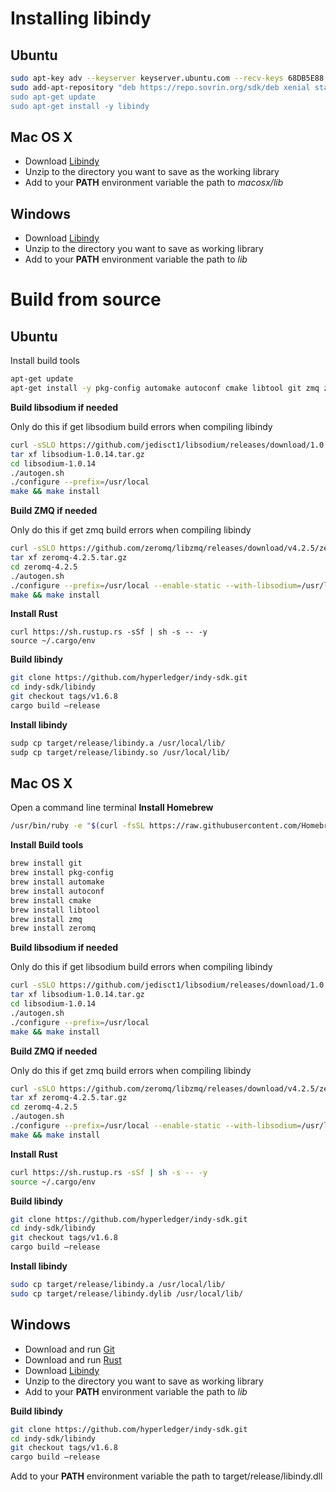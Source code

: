 # Installing libindy

## Ubuntu
```bash
sudo apt-key adv --keyserver keyserver.ubuntu.com --recv-keys 68DB5E88
sudo add-apt-repository "deb https://repo.sovrin.org/sdk/deb xenial stable”
sudo apt-get update
sudo apt-get install -y libindy
```

## Mac OS X
- Download [Libindy](https://s3.us-east-2.amazonaws.com/sovrin-build-artifacts/libindy/macosx/stable/1.6.8/libindy_1.6.8.zip)
- Unzip to the directory you want to save as the working library
- Add to your **PATH** environment variable the path to *macosx/lib*

## Windows
- Download [Libindy](https://repo.sovrin.org/windows/libindy/stable/1.6.8/libindy_1.6.8.zip)
- Unzip to the directory you want to save as working library
- Add to your **PATH** environment variable the path to *lib*


# Build from source

## Ubuntu
Install build tools
```bash
apt-get update
apt-get install -y pkg-config automake autoconf cmake libtool git zmq zeromq
```

**Build libsodium if needed**


Only do this if get libsodium build errors when compiling libindy
```bash
curl -sSLO https://github.com/jedisct1/libsodium/releases/download/1.0.14/libsodium-1.0.14.tar.gz
tar xf libsodium-1.0.14.tar.gz
cd libsodium-1.0.14
./autogen.sh
./configure --prefix=/usr/local
make && make install
```

**Build ZMQ if needed**


Only do this if get zmq build errors when compiling libindy
```bash
curl -sSLO https://github.com/zeromq/libzmq/releases/download/v4.2.5/zeromq-4.2.5.tar.gz
tar xf zeromq-4.2.5.tar.gz
cd zeromq-4.2.5
./autogen.sh
./configure --prefix=/usr/local --enable-static --with-libsodium=/usr/local
make && make install
```

**Install Rust**
```
curl https://sh.rustup.rs -sSf | sh -s -- -y
source ~/.cargo/env
```

**Build libindy**
```bash
git clone https://github.com/hyperledger/indy-sdk.git
cd indy-sdk/libindy
git checkout tags/v1.6.8
cargo build —release
```

**Install libindy**
```bash
sudp cp target/release/libindy.a /usr/local/lib/
sudp cp target/release/libindy.so /usr/local/lib/
```

## Mac OS X
Open a command line terminal
**Install Homebrew**
```bash
/usr/bin/ruby -e "$(curl -fsSL https://raw.githubusercontent.com/Homebrew/install/master/install)"
```

**Install Build tools**
```bash
brew install git
brew install pkg-config
brew install automake
brew install autoconf
brew install cmake
brew install libtool
brew install zmq
brew install zeromq
```

**Build libsodium if needed**


Only do this if get libsodium build errors when compiling libindy
```bash
curl -sSLO https://github.com/jedisct1/libsodium/releases/download/1.0.14/libsodium-1.0.14.tar.gz
tar xf libsodium-1.0.14.tar.gz
cd libsodium-1.0.14
./autogen.sh
./configure --prefix=/usr/local
make && make install
```

**Build ZMQ if needed**


Only do this if get zmq build errors when compiling libindy
```bash
curl -sSLO https://github.com/zeromq/libzmq/releases/download/v4.2.5/zeromq-4.2.5.tar.gz
tar xf zeromq-4.2.5.tar.gz
cd zeromq-4.2.5
./autogen.sh
./configure --prefix=/usr/local --enable-static --with-libsodium=/usr/local
make && make install
```

**Install Rust**
```bash
curl https://sh.rustup.rs -sSf | sh -s -- -y
source ~/.cargo/env
```

**Build libindy**
```bash
git clone https://github.com/hyperledger/indy-sdk.git
cd indy-sdk/libindy
git checkout tags/v1.6.8
cargo build —release
```

**Install libindy**
```bash
sudo cp target/release/libindy.a /usr/local/lib/
sudo cp target/release/libindy.dylib /usr/local/lib/
```

## Windows
- Download and run [Git](https://git-scm.com/download/win)
- Download and run [Rust](https://static.rust-lang.org/rustup/dist/i686-pc-windows-gnu/rustup-init.exe)
- Download [Libindy](https://repo.sovrin.org/windows/libindy/stable/1.6.8/libindy_1.6.8.zip)
- Unzip to the directory you want to save as working library
- Add to your **PATH** environment variable the path to *lib*

**Build libindy**
```bash
git clone https://github.com/hyperledger/indy-sdk.git
cd indy-sdk/libindy
git checkout tags/v1.6.8
cargo build —release
```

Add to your **PATH** environment variable the path to target/release/libindy.dll
